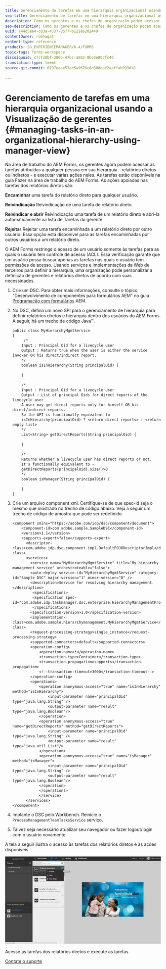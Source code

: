 ```yaml
---
title: Gerenciamento de tarefas em uma hierarquia organizacional usando a Visualização de gerentes
seo-title: Gerenciamento de tarefas em uma hierarquia organizacional usando a Visualização de gerentes
description: Como os gerentes e os chefes de organização podem acessar e trabalhar nas tarefas de seus relatórios diretos e indiretos na guia Fazer na área de trabalho do AEM Forms.
seo-description: Como os gerentes e os chefes de organização podem acessar e trabalhar nas tarefas de seus relatórios diretos e indiretos na guia Fazer na área de trabalho do AEM Forms.
uuid: a44d5a64-c03a-4337-8577-b121e6202449
contentOwner: robhagat
content-type: reference
products: SG_EXPERIENCEMANAGER/6.4/FORMS
topic-tags: forms-workspace
discoiquuid: c7cf28bf-2806-47bc-a803-8bc0e803fc4d
translation-type: tm+mt
source-git-commit: 0797eeae57ac5a9676c6d308eaf2aaffab999d18

---
```



# Gerenciamento de tarefas em uma hierarquia organizacional usando a Visualização de gerentes {#managing-tasks-in-an-organizational-hierarchy-using-manager-view}

Na área de trabalho do AEM Forms, os gerentes agora podem acessar as tarefas atribuídas a qualquer pessoa em sua hierarquia - relatórios diretos ou indiretos - e executar várias ações neles. As tarefas estão disponíveis na guia Fazer na área de trabalho do AEM Forms. As ações apoiadas nas tarefas dos relatórios diretos são:

**Encaminhar** uma tarefa do relatório direto para qualquer usuário.

**Reivindicação** Reivindicação de uma tarefa de relatório direto.

**Reivindicar e abrir** Reivindicação uma tarefa de um relatório direto e abri-la automaticamente na lista de Tarefas do gerente.

**Rejeitar** Rejeitar uma tarefa encaminhada a um relatório direto por outro usuário. Essa opção está disponível para as tarefas encaminhadas por outros usuários a um relatório direto.

O AEM Forms restringe o acesso de um usuário somente às tarefas para as quais o usuário tem controle de acesso (ACL). Essa verificação garante que um usuário possa buscar apenas as tarefas nas quais o usuário tem permissões de acesso. Usando serviços e implementações da Web de terceiros para definir a hierarquia, uma organização pode personalizar a definição de gerentes e relatórios diretos de acordo com suas necessidades.

1. Crie um DSC. Para obter mais informações, consulte o tópico &quot;Desenvolvimento de componentes para formulários AEM&quot; no guia [Programação com formulários](https://www.adobe.com/go/learn_aemforms_programming_63) AEM.
1. No DSC, defina um novo SPI para o gerenciamento de hierarquia para definir relatórios diretos e hierarquia dentro dos usuários do AEM Forms. A seguir, há um trecho de código Java™.

   ```as3
   public class MyHierarchyMgmtService 
   { 
        /*
       Input : Principal Oid for a livecycle user
       Output : Returns true when the user is either the service invoker OR his direct/indirect report.
       */
       boolean isInHierarchy(String principalOid) {
   
       }
   
       /* 
       Input : Principal Oid for a livecycle user
       Output : List of principal Oids for direct reports of the livecycle user
       A user may get direct reports only for himself OR his direct/indirect reports.
       So the API is functionally equivalent to - 
       isInHierarchy(principalOid) ? <return direct reports> : <return empty list>
       */
       List<String> getDirectReports(String principalOid) {
   
       }
   
       /* 
       Returns whether a livecycle user has direct reports or not.
       It's functionally equivalent to -
       getDirectReports(principalOid).size()>0
       */
       boolean isManager(String principalOid) {
   
       }  
   }
   ```

1. Crie um arquivo component.xml. Certifique-se de que spec-id seja o mesmo que mostrado no trecho de código abaixo. Veja a seguir um trecho de código de amostra que pode ser redefinido.

   ```as3
   <component xmlns="https://adobe.com/idp/dsc/component/document"> 
       <component-id>com.adobe.sample.SampleDSC</component-id> 
       <version>1.1</version> 
       <supports-export>false</supports-export> 
         <descriptor-class>com.adobe.idp.dsc.component.impl.DefaultPOJODescriptorImpl</descriptor-class> 
         <services> 
           <service name="MyHierarchyMgmtService" title="My hierarchy management service" orchestrateable="false"> 
           <auto-deploy service-id="MyHierarchyMgmtService" category-id="Sample DSC" major-version="1" minor-version="0" /> 
           <description>Service for resolving hierarchy management.</description> 
            <specifications> 
            <specification spec-id="com.adobe.idp.taskmanager.dsc.enterprise.HierarchyManagementProvider"/> 
            </specifications> 
           <specification-version>1.0</specification-version> 
           <implementation-class>com.adobe.sample.hierarchymanagement.MyHierarchyMgmtService</implementation-class> 
           <request-processing-strategy>single_instance</request-processing-strategy> 
           <supported-connectors>default</supported-connectors> 
           <operation-config> 
               <operation-name>*</operation-name> 
               <transaction-type>Container</transaction-type> 
               <transaction-propagation>supports</transaction-propagation> 
               <!--transaction-timeout>3000</transaction-timeout--> 
           </operation-config> 
           <operations> 
               <operation anonymous-access="true" name="isInHierarchy" method="isInHierarchy"> 
                   <input-parameter name="principalOid" type="java.lang.String" /> 
                   <output-parameter name="result" type="java.lang.Boolean"/> 
               </operation> 
               <operation anonymous-access="true" name="getDirectReports" method="getDirectReports"> 
                   <input-parameter name="principalOid" type="java.lang.String" /> 
                   <output-parameter name="result" type="java.util.List"/> 
               </operation> 
               <operation anonymous-access="true" name="isManager" method="isManager"> 
                   <input-parameter name="principalOid" type="java.lang.String" /> 
                   <output-parameter name="result" type="java.lang.Boolean"/> 
               </operation> 
               </operations> 
               </service> 
         </services>
   </component>
   ```

1. Implante o DSC pelo Workbench. Reinicie o `ProcessManagementTeamTasksService` serviço.
1. Talvez seja necessário atualizar seu navegador ou fazer logout/login com o usuário novamente.

A tela a seguir ilustra o acesso às tarefas dos relatórios diretos e às ações disponíveis.

![cu_manager_view](assets/cu_manager_view.png)

Acesse as tarefas dos relatórios diretos e execute as tarefas

[Contate o suporte](https://www.adobe.com/account/sign-in.supportportal.html)
